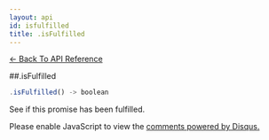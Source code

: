 ```yaml
---
layout: api
id: isfulfilled
title: .isFulfilled
---
```



[← Back To API Reference](/docs/api-reference.html)
<div class="api-code-section"><markdown>
##.isFulfilled

```js
.isFulfilled() -> boolean
```

See if this promise has been fulfilled.
</markdown></div>

<div id="disqus_thread"></div>
<script type="text/javascript">
    var disqus_title = ".isFulfilled";
    var disqus_shortname = "bluebirdjs";
    var disqus_identifier = "disqus-id-isfulfilled";
    
    (function() {
        var dsq = document.createElement("script"); dsq.type = "text/javascript"; dsq.async = true;
        dsq.src = "//" + disqus_shortname + ".disqus.com/embed.js";
        (document.getElementsByTagName("head")[0] || document.getElementsByTagName("body")[0]).appendChild(dsq);
    })();
</script>
<noscript>Please enable JavaScript to view the <a href="https://disqus.com/?ref_noscript" rel="nofollow">comments powered by Disqus.</a></noscript>